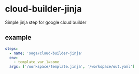 # cloud-builder-jinja
Simple jinja step for google cloud builder

## example
```yaml
steps:
  - name: 'ooga/cloud-builder-jinja'
  env:
    - template_var_1=some
  args: ['/workspace/template.jinja', '/workspace/out.yaml']
```
